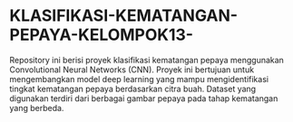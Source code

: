 # KLASIFIKASI-KEMATANGAN-PEPAYA-KELOMPOK13-
Repository ini berisi proyek klasifikasi kematangan pepaya menggunakan Convolutional Neural Networks (CNN). Proyek ini bertujuan untuk mengembangkan model deep learning yang mampu mengidentifikasi tingkat kematangan pepaya berdasarkan citra buah. Dataset yang digunakan terdiri dari berbagai gambar pepaya pada tahap kematangan yang berbeda.
